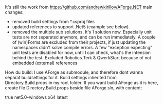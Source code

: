 It's still the work from https://github.com/andrewkirillov/AForge.NET
main changes: 
- removed build settings from *.csproj files
- updated references to support .Net5 (example see below).
- removed the multiple sub solutions. It's 1 solution now. Especially unit tests are not separated anymore, and can be run immediately.
A couple of (win)Forms are excluded from their projects, if just updating the namespaces didn't solve compile errors.
A few "exception expecting" unit tests are disabled for now, until I can check, what's the intension behind the test.
Excluded Robotics.Terk & QwerkStart because of not embedded (external) references

How du build:
I use AForge as submodule, and therefore dont wanna separat buildsettings for it. Build settings inherited from Directory.Build.props in my root folder.
If you want build AForge as it is here, create file Directory.Build.props beside file AForge.sln, with content:
<?xml version="1.0" encoding="utf-8" ?>
<Project>
  <PropertyGroup>
    <CheckForOverflowUnderflow>true</CheckForOverflowUnderflow>
	  <TargetFramework>net5.0-windows</TargetFramework>
	  <Platforms>x64</Platforms>
    <LangVersion>latest</LangVersion>
  </PropertyGroup>
</Project>
